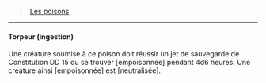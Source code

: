 ﻿---
!Generic
Id: poisons_hd.md#torpeur-ingestion
ParentLink: poisons_hd.md#les-poisons
Name: Torpeur (ingestion)
ParentName: Les poisons
NameLevel: 4
Attributes: {}
---
> [Les poisons](hd_poisons.md)

---

#### Torpeur (ingestion)

Une créature soumise à ce poison doit réussir un jet de sauvegarde de Constitution DD 15 ou se trouver [empoisonnée] pendant 4d6 heures. Une créature ainsi [empoisonnée] est [neutralisée].

